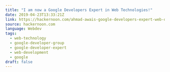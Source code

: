 ```yaml
---
title: "I am now a Google Developers Expert in Web Technologies!"
date: 2019-04-23T13:33:21Z
link: https://hackernoon.com/ahmad-awais-google-developers-expert-web-de2997832a?source=rss----3a8144eabfe3---4
source: hackernoon.com
language: Webdev
tags:
  - web-technology
  - google-developer-group
  - google-developer-expert
  - web-development
  - google
draft: false
---
```

